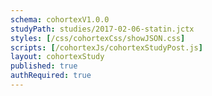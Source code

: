 ```yaml
--- 
schema: cohortexV1.0.0 
studyPath: studies/2017-02-06-statin.jctx
styles: [/css/cohortexCss/showJSON.css] 
scripts: [/cohortexJs/cohortexStudyPost.js] 
layout: cohortexStudy 
published: true 
authRequired: true 
--- 
```

